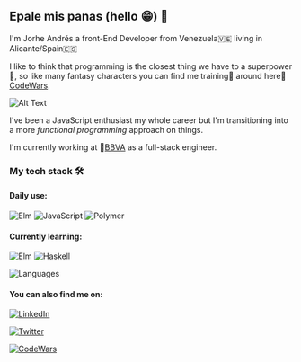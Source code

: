 ## Epale mis panas (hello 😁) 🤟

I'm Jorhe Andrés a front-End Developer from Venezuela🇻🇪 living in Alicante/Spain🇪🇸

I like to think that programming is the closest thing we have to a superpower🚀, so like many fantasy characters you can find me training💪 around here🥷[CodeWars](https://www.codewars.com/users/JorgeJxz).

![Alt Text](https://media.giphy.com/media/Pb2sqf9IYNeUAeX3VS/giphy.gif)

I've been a JavaScript enthusiast my whole career but I'm transitioning into a more *functional programming* approach on things.

I'm currently working at 📱[BBVA](https://www.bbva.es/personas.html) as a full-stack engineer.


### My tech stack 🛠
#### Daily use:
![Elm](https://img.shields.io/badge/ELM-60B5CC?style=for-the-badge&logo=elm&logoColor=white)
![JavaScript](https://img.shields.io/badge/JAVASCRIPT-F0DB4F?style=for-the-badge&logo=javascript&logoColor=black)
![Polymer](https://img.shields.io/badge/polymerproject-2F74C0?style=for-the-badge&logo=typescript&logoColor=white)

#### Currently learning:
![Elm](https://img.shields.io/badge/ELM-60B5CC?style=for-the-badge&logo=elm&logoColor=white)
![Haskell](https://img.shields.io/badge/HASKELL-5D4F85?style=for-the-badge&logo=haskell&logoColor=white)

![Languages](https://github-readme-stats.vercel.app/api/top-langs?username=puruwin&layout=compact&theme=synthwave)

#### You can also find me on:
[![LinkedIn](https://img.shields.io/badge/LINKEDIN-0077B5?style=for-the-badge&logo=linkedin&logoColor=white)](https://www.linkedin.com/in/jorhegf?originalSubdomain=es)

[![Twitter](https://img.shields.io/badge/twitter-0077B5?style=for-the-badge&logo=linkedin&logoColor=white)](https://twitter.com/Jorgejxz)

[![CodeWars](https://www.codewars.com/users/JorgeJxz/badges/small)](https://www.codewars.com/users/JorgeJxz)



<!--
  TO-DO: Resume landing page
-->
